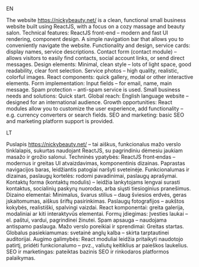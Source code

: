 EN

The website https://nickybeauty.net/ is a clean, functional small business website built using ReactJS, with a focus on a cozy massage and beauty salon.
Technical features: ReactJS front-end – modern and fast UI rendering, component design.
A simple navigation bar that allows you to conveniently navigate the website.
Functionality and design, service cards: display names, service descriptions.
Contact form (contact module) – allows visitors to easily find contacts, social account links, or send direct messages.
Design elements: Minimal, clean style – lots of light space, good readability, clear font selection.
Service photos – high quality, realistic, colorful images.
React components: quick gallery, modal or other interactive elements.
Form implementation: Input fields – for email, name, main message.
Spam protection – anti-spam service is used.
Small business needs and solutions: Quick start.
Global reach: English language website – designed for an international audience.
Growth opportunities: React modules allow you to customize the user experience, add functionality – e.g. currency converters or search fields.
SEO and marketing: basic SEO and marketing platform support is provided.

LT

Puslapis https://nickybeauty.net/ – tai aiškus, funkcionalus mažo verslo tinklalapis, sukurtas naudojant ReactJS, su pagrindiniu dėmesiu jaukiam masažo ir grožio salonui. 
Techninės ypatybės: ReactJS front‑endas – modernus ir greitas UI atvaizdavimas, komponentinis dizainas.
Paprastas navigacijos baras, leidžiantis patogiai naršyti sveteinėje. 
Funkcionalumas ir dizainas, paslaugų kortelės: rodomi pavadinimai, paslaugų aprašymai.
Kontaktų forma (kontaktų modulis) – leidžia lankytojams lengvai surasti kontaktus, socialinių paskyrų nuorodas, arba siųsti tiesioginius pranešimus.
Dizaino elementai: Minimalus, švarus stilius – daug šviesios erdvės, geras įskaitomumas, aiškus šriftų pasirinkimas.
Paslaugų fotografijos – aukštos kokybės, realistiški, spalvingi vaizdai.
React komponentai: greita galerija, modaliniai ar kiti interaktyvūs elementai.
Formų įdiegimas: Įvesties laukai – el. paštui, vardui, pagrindinei žinutei.
Spam apsauga – naudojama antispamo paslauga.
Mažo verslo poreikiai ir sprendimai: Greitas startas.
Globalus pasiekiamumas: svetainė anglų kalba – skirta tarptautinei auditorijai.
Augimo galimybės: React moduliai leidžia pritaikyti naudotojo patirtį, pridėti funkcionalumo – pvz., valiutų keitiklius ar paieškos laukelius.
SEO ir marketingas: pateiktas bazinis SEO ir rinkodaros platformos palaikymas.
